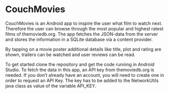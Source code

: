 # CouchMovies

CouchMovies is an Android app to inspire the user what film to watch next. Therefore 
the user can browse through the most popular and highest ratest films of 
themoviedb.org. The app fetches the JSON-data from the server and stores the information
in a SQLite database via a content provider. 

By tapping on a movie poster additional details like
title, plot and rating are shown, trailers can be watched and user reviews can be read.

To get started clone the repository and get the code running in Android Studio.                                                            To fetch the data in this app, an API key from themoviedb.org is needed.
If you don’t already have an account, you will need to create one in order to request an API Key.
The key has to be added to the NetworkUtils java class as value of the variable API_KEY.

